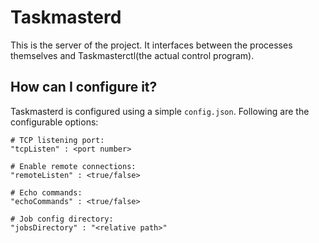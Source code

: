 #	Taskmasterd
This is the server of the project. It interfaces between the processes themselves and Taskmasterctl(the actual control program).

##	How can I configure it?
Taskmasterd is configured using a simple `config.json`. Following are the configurable options:

	# TCP listening port:
	"tcpListen" : <port number>

	# Enable remote connections:
	"remoteListen" : <true/false>

	# Echo commands:
	"echoCommands" : <true/false>

	# Job config directory:
	"jobsDirectory" : "<relative path>"
